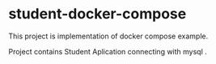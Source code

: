 # student-docker-compose
This project is implementation of docker compose example.

Project contains Student Aplication connecting with mysql .
